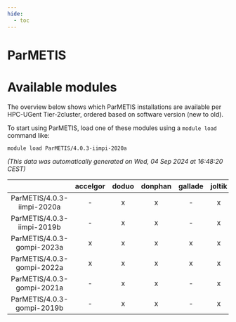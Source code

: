 ```yaml
---
hide:
  - toc
---
```


ParMETIS
========

# Available modules


The overview below shows which ParMETIS installations are available per HPC-UGent Tier-2cluster, ordered based on software version (new to old).

To start using ParMETIS, load one of these modules using a `module load` command like:

```shell
module load ParMETIS/4.0.3-iimpi-2020a
```

*(This data was automatically generated on Wed, 04 Sep 2024 at 16:48:20 CEST)*  

| |accelgor|doduo|donphan|gallade|joltik|shinx|skitty|
| :---: | :---: | :---: | :---: | :---: | :---: | :---: | :---: |
|ParMETIS/4.0.3-iimpi-2020a|-|x|x|-|x|-|x|
|ParMETIS/4.0.3-iimpi-2019b|-|x|x|-|x|-|x|
|ParMETIS/4.0.3-gompi-2023a|x|x|x|x|x|x|x|
|ParMETIS/4.0.3-gompi-2022a|x|x|x|x|x|-|x|
|ParMETIS/4.0.3-gompi-2021a|-|x|x|-|x|-|x|
|ParMETIS/4.0.3-gompi-2019b|-|x|x|-|x|-|x|
